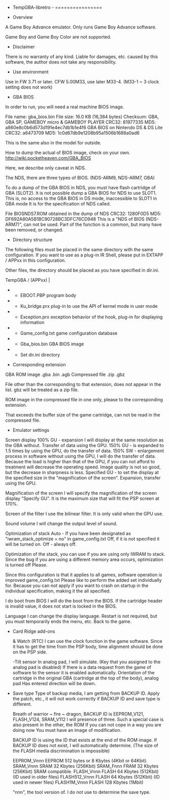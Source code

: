 - TempGBA-libretro -
================

- Overview

A Game Boy Advance emulator.
Only runs Game Boy Advance software.

Game Boy and Game Boy Color are not supported.


- Disclaimer

There is no warranty of any kind.
Liable for damages, etc. caused by this software, the author does not take any responsibility.


- Use environment

Use in FW 3.71 or later.
CFW 5.00M33, use later M33-4. (M33-1 ~ 3 clock setting does not work)


- GBA BIOS

In order to run, you will need a real machine BIOS image.

File name: gba_bios.bin
File size: 16.0 KB (16,384 bytes)
Checksum: GBA, GBA SP, GAMEBOY micro & GAMEBOY PLAYER
                  CRC32: 81977335 MD5: a860e8c0b6d573d191e4ec7db1b1e4f6
                 GBA BIOS on Nintendo DS & DS Lite
                  CRC32: a6473709 MD5: 1c0d67db9e1208b95a1506b1688a0ad6

This is the same also in the model for outside.

How to dump the actual of BIOS image, check on your own.
http://wiki.pocketheaven.com/GBA_BIOS

Here, we describe only caveat in NDS.

The NDS, there are three types of BIOS. (NDS-ARM9, NDS-ARM7, GBA)

To do a dump of the GBA BIOS in NDS, you must have flash cartridge of GBA (SLOT2).
It is not possible dump a GBA BIOS for NDS to use SLOT1.
This is, no access to the GBA BIOS in DS mode, inaccessible to SLOT1 in GBA mode
It is for the specification of NDS called.

File BIOSNDS7.ROM obtained in the dump of NDS
  CRC32: 1280F0D5 MD5: DF692A80A5B1BC90728BC3DFC76CD948
This is a "NDS of BIOS (NDS-ARM7)", can not be used.
Part of the function is a common, but many have been removed, or changed.


- Directory structure

The following files must be placed in the same directory with the same configuration.
If you want to use as a plug-in IR Shell, please put in EXTAPP / APPxx in this configuration.

Other files, the directory should be placed as you have specified in dir.ini.

TempGBA / (APPxx)
  |
  + - EBOOT.PBP program body
  + - Ku_bridge.prx plug-in to use the API of kernel mode in user mode
  + - Exception.prx exception behavior of the hook, plug-in for displaying information
  + - Game_config.txt game configuration database
  + - Gba_bios.bin GBA BIOS image
  + - Set dir.ini directory


- Corresponding extension

GBA ROM image .gba .bin .agb
Compressed file .zip .gbz

File other than the corresponding to that extension, does not appear in the list.
gbz will be treated as a zip file.

ROM image in the compressed file in one only, please to the corresponding extension.

That exceeds the buffer size of the game cartridge, can not be read in the compressed file.


- Emulator settings

Screen display
  100% GU - expansion I will display at the same resolution as the GBA without. Transfer of data using the GPU.
  150% GU - is expanded to 1.5 times by using the GPU, do the transfer of data.
  150% SW - enlargement process in software without using the GPU, I will do the transfer of data.
            Because the load is higher than that of the GPU, if you can not afford to treatment will decrease the operating speed.
            Image quality is not so good, but the decrease in sharpness is less.
  Specified GU - to set the display at the specified size in the "magnification of the screen". Expansion, transfer using the GPU.

Magnification of the screen
  I will specify the magnification of the screen display "Specify GU".
  It is the maximum size that will fit the PSP screen at 170%.

Screen of the filter
  I use the bilinear filter.
  It is only valid when the GPU use.

Sound volume
  I will change the output level of sound.

Optimization of stack
  Auto - If you have been designated as "iwram_stack_optimize = no" in game_config.txt
         Off, if it is not specified it will be turned on.
  Off - always off.

  Optimization of the stack, you can use if you are using only IWRAM to stack.
  Since the bug if you are using a different memory area occurs, optimization is turned off
  Please.

  Since this configuration is that it applies to all games, software operation is improved game_config.txt
  Please like to perform the added set individually for.
  Because you can not apply if you want to crash on startup in the individual specification, making it the all specified.

I do boot from BIOS
  I will do the boot from the BIOS.
  If the cartridge header is invalid value, it does not start is locked in the BIOS.

Language
  I can change the display language.
  Restart is not required, but you must temporarily ends the menu, etc. Back to the game.


- Card Ridge add-ons

  & Watch (RTC)
  I can use the clock function in the game software.
  Since it has to get the time from the PSP body, time alignment should be done on the PSP side.

  -Tilt sensor
  In analog pad, I will simulate. (Key that you assigned to the analog pad is disabled)
  If there is a data request from the game of software to the sensor it is enabled automatically.
  Orientation of the cartridge in the original GBA (cartridge at the top of the body), analog pad
  Has entered direction will be down.


- Save type
  Type of backup media, I am getting from BACKUP ID.
  Apply the patch, etc., it will not work correctly if BACKUP ID and save type is different.

  Breath of warrior ~ fire ~ dragon, BACKUP ID is EEPROM_V121, FLASH_V124, SRAM_V112
  I will presence of three.
  Such a special case is also present in the other, the ROM If you can not cope in a way you are doing now
  You must have an image of modification.

  BACKUP ID is using the ID that exists at the end of the ROM image.
  If BACKUP ID does not exist, I will automatically determine. (The size of the FLASH media discrimination is impossible)

  EEPROM_Vnnn EEPROM 512 bytes or 8 Kbytes (4Kbit or 64Kbit)
  SRAM_Vnnn SRAM 32 Kbytes (256Kbit)
  SRAM_Fnnn FRAM 32 Kbytes (256Kbit) SRAM compatible.
  FLASH_Vnnn FLASH 64 Kbytes (512Kbit) (ID used in older files)
  FLASH512_Vnnn FLASH 64 Kbytes (512Kbit) (ID used in newer files)
  FLASH1M_Vnnn FLASH 128 Kbytes (1Mbit)

  "nnn", the tool version of. I do not use to determine the save type.
  
